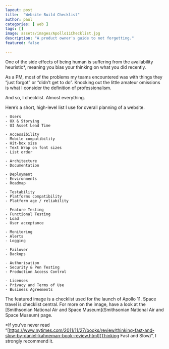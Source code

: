 ```yaml
---
layout: post
title:  "Website Build Checklist"
author: paul
categories: [ web ]
tags: []
image: assets/images/Apollo11Checklist.jpg
description: "A product owner's guide to not forgetting."
featured: false

---
```


One of the side effects of being human is suffering from the availability heuristic*, meaning you bias your thinking on what you did recently.

As a PM, most of the problems my teams encountered was with things they “just forgot” or “didn’t get to do”. Knocking out the little amateur omissions is what I consider the definition of professionalism.

And so, I checklist. Almost everything.

Here’s a short, high-level list I use for overall planning of a website.

```
- Users
- UX & Storying
- UI Asset Lead Time

- Accessibility
- Mobile compatibility
- Hit-box size
- Text Wrap on font sizes
- List order

- Architecture
- Documentation

- Deployment
- Environments
- Roadmap

- Testability
- Platforms compatibility
- Platform age / reliability

- Feature Testing
- Functional Testing
- Load
- User acceptance

- Monitoring
- Alerts
- Logging

- Failover
- Backups

- Authorisation
- Security & Pen Testing
- Production Access Control

- Licenses
- Privacy and Terms of Use
- Business Agreements
```

The featured image is a checklist used for the launch of Apollo 11. Space travel is checklist central. For more on the image, have a look at the [Smithsonian National Air and Space Museum](Smithsonian National Air and Space Museum) page.

*If you’ve never read “[https://www.nytimes.com/2011/11/27/books/review/thinking-fast-and-slow-by-daniel-kahneman-book-review.html](Thinking Fast and Slow)“, I strongly recommend it.
